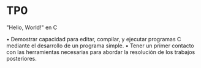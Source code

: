 # TP0
"Hello, World!" en C

• Demostrar capacidad para editar, compilar, y ejecutar programas C mediante
el desarrollo de un programa simple.
• Tener un primer contacto con las herramientas necesarias para abordar la
resolución de los trabajos posteriores.